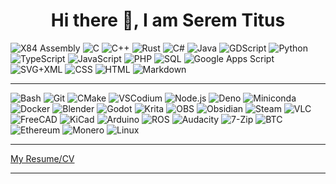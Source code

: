 <h1 align="center">Hi there 👋, I am Serem Titus</h1>
<p>
    <a><img alt="X84 Assembly" src="https://custom-icon-badges.demolab.com/badge/Assembly-525252.svg?logo=asm-hex&logoColor=white"></a>
    <a><img alt="C" src="https://custom-icon-badges.demolab.com/badge/C-03599C.svg?logo=c-in-hexagon&logoColor=white"></a>
    <a><img alt="C++" src="https://custom-icon-badges.demolab.com/badge/C++-9C033A.svg?logo=cpp2&logoColor=white"></a>
    <a><img alt="Rust" src="https://img.shields.io/badge/Rust-008ACC.svg?logo=rust&logoColor=white"></a>
    <a><img alt="C#" src="https://custom-icon-badges.demolab.com/badge/C%23-68217A.svg?logo=cs2&logoColor=white"></a>
    <a><img alt="Java" src="https://custom-icon-badges.demolab.com/badge/Java-69211A.svg?logo=java&logoColor=white"></a>
    <a><img alt="GDScript" src="https://img.shields.io/badge/GDScript-478CBF.svg?logo=godot-engine&logoColor=white"></a>
    <a><img alt="Python" src="https://img.shields.io/badge/Python-14354C.svg?logo=python&logoColor=white"></a>
    <a><img alt="TypeScript" src="https://img.shields.io/badge/TypeScript-007ACC.svg?logo=typescript&logoColor=white"></a>
    <a><img alt="JavaScript" src="https://img.shields.io/badge/JavaScript-F7DF1E.svg?logo=javascript&logoColor=black"></a>
    <a><img alt="PHP" src="https://img.shields.io/badge/PHP-777BB4.svg?logo=php&logoColor=white"></a>
    <a><img alt="SQL" src="https://custom-icon-badges.demolab.com/badge/SQL-025E8C.svg?logo=database&logoColor=white"></a>
    <a><img alt="Google Apps Script" src="https://custom-icon-badges.demolab.com/badge/Google%20Apps%20Script-02569B.svg?logo=color-swatch&logoColor=white"></a>
    <a><img alt="SVG+XML" src="https://img.shields.io/badge/SVG%2BXML-e0982c.svg?logo=svg&logoColor=white"></a>
    <a><img alt="CSS" src="https://img.shields.io/badge/CSS-1572B6.svg?logo=css3&logoColor=white"></a>
    <a><img alt="HTML" src="https://img.shields.io/badge/HTML-E34F26.svg?logo=html5&logoColor=white"></a>
    <a><img alt="Markdown" src="https://img.shields.io/badge/Markdown-000000.svg?logo=markdown&logoColor=white"></a>
</p>

---
<p>
    <a><img alt="Bash" src="https://img.shields.io/badge/Bash-121011.svg?logo=gnu-bash&logoColor=white"></a>
    <a><img alt="Git" src="https://img.shields.io/badge/Git-F05032.svg?logo=git&logoColor=white"></a>
    <a><img alt="CMake" src="https://img.shields.io/badge/CMake-064F8C.svg?logo=cmake&logoColor=white"></a>
    <a><img alt="VSCodium" src="https://img.shields.io/badge/VSCodium-5E8D8D.svg?logo=vscodium&logoColor=white"></a>
    <a><img alt="Node.js" src="https://img.shields.io/badge/Node.js-339933.svg?logo=nodedotjs&logoColor=white"></a>    
    <a><img alt="Deno" src="https://img.shields.io/badge/Deno-000000.svg?logo=deno&logoColor=white"></a>
    <a><img alt="Miniconda" src="https://img.shields.io/badge/Miniconda-44A833.svg?logo=anaconda&logoColor=white"></a>
    <a><img alt="Docker" src="https://img.shields.io/badge/Docker-2496ED.svg?logo=docker&logoColor=white"></a>
    <a><img alt="Blender" src="https://img.shields.io/badge/Blender-F5792A.svg?logo=blender&logoColor=white"></a>
    <a><img alt="Godot" src="https://img.shields.io/badge/Godot-478CBF.svg?logo=godot-engine&logoColor=white"></a>
    <a><img alt="Krita" src="https://img.shields.io/badge/Krita-3BABFF.svg?logo=krita&logoColor=white"></a>
    <a><img alt="OBS" src="https://img.shields.io/badge/OBS-302E31.svg?logo=obs-studio&logoColor=white"></a>
    <a><img alt="Obsidian" src="https://img.shields.io/badge/Obsidian-483699.svg?logo=obsidian&logoColor=white"></a>
    <a><img alt="Steam" src="https://img.shields.io/badge/Steam-000000.svg?logo=steam&logoColor=white"></a>
    <a><img alt="VLC" src="https://img.shields.io/badge/VLC-FF8800.svg?logo=vlc-media-player&logoColor=white"></a>
    <a><img alt="FreeCAD" src="https://img.shields.io/badge/FreeCAD-005CA5.svg?logo=freecad&logoColor=white"></a>
    <a><img alt="KiCad" src="https://img.shields.io/badge/KiCad-314CB0.svg?logo=kicad&logoColor=white"></a>
    <a><img alt="Arduino" src="https://img.shields.io/badge/Arduino-00979D.svg?logo=arduino&logoColor=white"></a>
    <a><img alt="ROS" src="https://img.shields.io/badge/ROS-22314E.svg?logo=ros&logoColor=white"></a>
    <a><img alt="Audacity" src="https://img.shields.io/badge/Audacity-0000CC.svg?logo=audacity&logoColor=white"></a>
    <a><img alt="7-Zip" src="https://img.shields.io/badge/7--Zip-018E42.svg?logo=7zip&logoColor=white"></a>
    <a><img alt="BTC" src="https://img.shields.io/badge/Bitcoin-F2A900.svg?logo=bitcoin&logoColor=white"></a>
    <a><img alt="Ethereum" src="https://img.shields.io/badge/Ethereum-3C3C3D.svg?logo=ethereum&logoColor=white"></a>
    <a><img alt="Monero" src="https://img.shields.io/badge/Monero-FF6600.svg?logo=monero&logoColor=white"></a>
    <a><img alt="Linux" src="https://img.shields.io/badge/Linux-FCC624.svg?logo=linux&logoColor=black"></a>
</p>

---

<div>
    <a href="https://docs.google.com/document/d/16vvTvY09ZQlp-qYOGJTjYkiujZNoNznCz8I83vJ3MJE/edit?usp=sharing](https://docs.google.com/document/d/16vvTvY09ZQlp-qYOGJTjYkiujZNoNznCz8I83vJ3MJE/edit?usp=sharing)](https://docs.google.com/document/d/16vvTvY09ZQlp-qYOGJTjYkiujZNoNznCz8I83vJ3MJE/edit?usp=sharing" 
        target="_blank">
        My Resume/CV
    </a>
</div>

---
